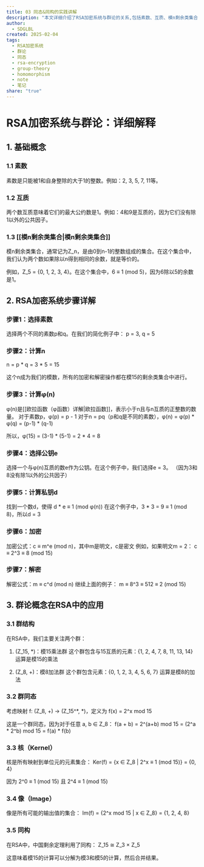 ```yaml
---
title: 03 同态&同构的实践讲解
description: "本文详细介绍了RSA加密系统与群论的关系,包括素数、互质、模n剩余类集合等基础概念,以及RSA加密解密的步骤和群论在RSA中的应用,例如群结构、群同态、核、像和同构等概念。 "
author:
  - SDGLBL
created: 2025-02-04
tags:
  - RSA加密系统
  - 群论
  - 同态
  - rsa-encryption
  - group-theory
  - homomorphism
  - note
  - 笔记
share: "true"
---
```


# RSA加密系统与群论：详细解释

## 1. 基础概念

### 1.1 素数
素数是只能被1和自身整除的大于1的整数。例如：2, 3, 5, 7, 11等。

### 1.2 互质
两个数互质意味着它们的最大公约数是1。例如：4和9是互质的，因为它们没有除1以外的公共因子。

### 1.3 [[模n剩余类集合|模n剩余类集合]]
模n剩余类集合，通常记为Z_n，是由0到n-1的整数组成的集合。在这个集合中，我们认为两个数如果除以n得到相同的余数，就是等价的。

例如，Z_5 = {0, 1, 2, 3, 4}。在这个集合中，6 ≡ 1 (mod 5)，因为6除以5的余数是1。

## 2. RSA加密系统步骤详解

### 步骤1：选择素数
选择两个不同的素数p和q。在我们的简化例子中：
p = 3, q = 5

### 步骤2：计算n
n = p * q = 3 * 5 = 15

这个n成为我们的模数，所有的加密和解密操作都在模15的剩余类集合中进行。

### 步骤3：计算φ(n)
φ(n)是[[欧拉函数（φ函数）详解|欧拉函数]]，表示小于n且与n互质的正整数的数量。
对于素数p，φ(p) = p - 1
对于n = pq（p和q是不同的素数），φ(n) = φ(p) * φ(q) = (p-1) * (q-1)

所以，φ(15) = (3-1) * (5-1) = 2 * 4 = 8

### 步骤4：选择公钥e
选择一个与φ(n)互质的数e作为公钥。在这个例子中，我们选择e = 3。
（因为3和8没有除1以外的公共因子）

### 步骤5：计算私钥d
找到一个数d，使得 d * e ≡ 1 (mod φ(n))
在这个例子中，3 * 3 = 9 ≡ 1 (mod 8)，所以d = 3

### 步骤6：加密
加密公式：c ≡ m^e (mod n)，其中m是明文，c是密文
例如，如果明文m = 2：
c ≡ 2^3 ≡ 8 (mod 15)

### 步骤7：解密
解密公式：m ≡ c^d (mod n)
继续上面的例子：
m ≡ 8^3 ≡ 512 ≡ 2 (mod 15)

## 3. 群论概念在RSA中的应用

### 3.1 群结构
在RSA中，我们主要关注两个群：

1. (Z_15, *)：模15乘法群
   这个群包含与15互质的元素：{1, 2, 4, 7, 8, 11, 13, 14}
   运算是模15的乘法

2. (Z_8, +)：模8加法群
   这个群包含元素：{0, 1, 2, 3, 4, 5, 6, 7}
   运算是模8的加法

### 3.2 群同态
考虑映射 f: (Z_8, +) → (Z_15^*, *)，定义为 f(x) = 2^x mod 15

这是一个群同态，因为对于任意 a, b ∈ Z_8：
f(a + b) = 2^(a+b) mod 15 = (2^a * 2^b) mod 15 = f(a) * f(b)

### 3.3 核（Kernel）
核是所有映射到单位元的元素集合：
Ker(f) = {x ∈ Z_8 | 2^x ≡ 1 (mod 15)} = {0, 4}

因为 2^0 ≡ 1 (mod 15) 且 2^4 ≡ 1 (mod 15)

### 3.4 像（Image）
像是所有可能的输出值的集合：
Im(f) = {2^x mod 15 | x ∈ Z_8} = {1, 2, 4, 8}

### 3.5 同构
在RSA中，中国剩余定理利用了同构：
Z_15 ≅ Z_3 × Z_5

这意味着模15的计算可以分解为模3和模5的计算，然后合并结果。
